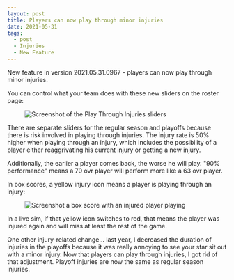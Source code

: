 ```yaml
---
layout: post
title: Players can now play through minor injuries
date: 2021-05-31
tags:
  - post
  - Injuries
  - New Feature
---
```


New feature in version 2021.05.31.0967 - players can now play through minor injuries.

You can control what your team does with these new sliders on the roster page:

<figure><img alt="Screenshot of the Play Through Injuries sliders" src="/files/play-through-injuries-1.png" class="img-fluid"></figure>

<!--more-->

There are separate sliders for the regular season and playoffs because there is risk involved in playing through injuries. The injury rate is 50% higher when playing through an injury, which includes the possibility of a player either reaggrivating his current injury or getting a new injury.

Additionally, the earlier a player comes back, the worse he will play. "90% performance" means a 70 ovr player will perform more like a 63 ovr player.

In box scores, a yellow injury icon means a player is playing through an injury:

<figure><img alt="Screenshot a box score with an injured player playing" src="/files/play-through-injuries-2.png" class="img-fluid"></figure>

In a live sim, if that yellow icon switches to red, that means the player was injured again and will miss at least the rest of the game.

One other injury-related change... last year, I decreased the duration of injuries in the playoffs because it was really annoying to see your star sit out with a minor injury. Now that players can play through injuries, I got rid of that adjustment. Playoff injuries are now the same as regular season injuries.
